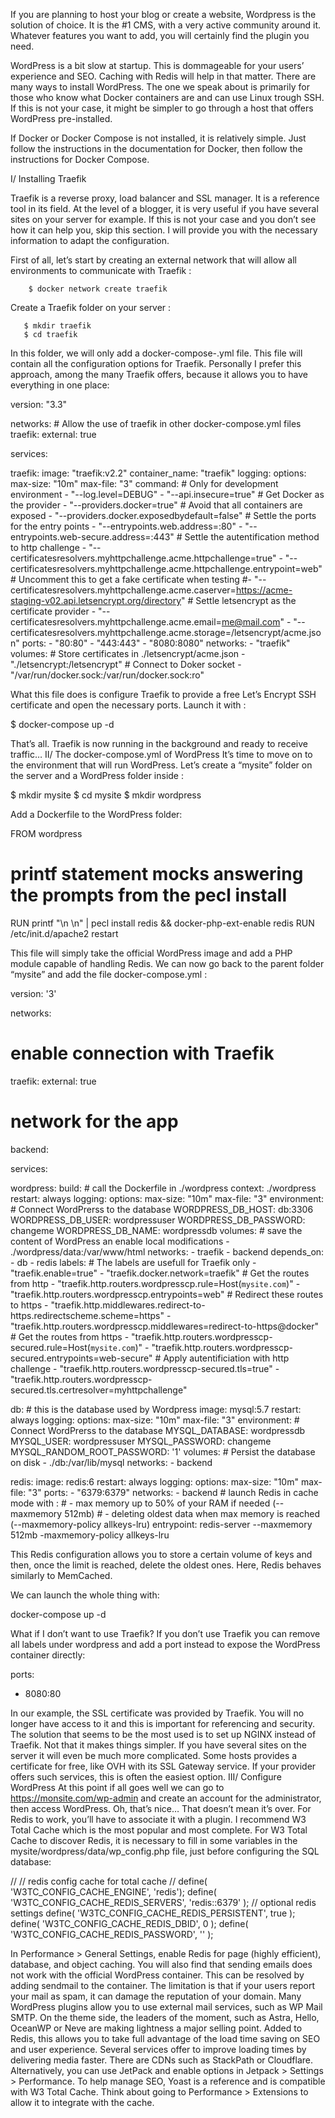 If you are planning to host your blog or create a website, Wordpress is the solution of choice. It is the #1 CMS, with a very active community around it. Whatever features you want to add, you will certainly find the plugin you need.

WordPress is a bit slow at startup. This is dommageable for your users’ experience and SEO. Caching with Redis will help in that matter.
There are many ways to install WordPress. The one we speak about is primarily for those who know what Docker containers are and can use Linux trough SSH. If this is not your case, it might be simpler to go through a host that offers WordPress pre-installed.

If Docker or Docker Compose is not installed, it is relatively simple. Just follow the instructions in the documentation for Docker, then follow the instructions for Docker Compose.

I/ Installing Traefik

Traefik is a reverse proxy, load balancer and SSL manager. It is a reference tool in its field. At the level of a blogger, it is very useful if you have several sites on your server for example. If this is not your case and you don’t see how it can help you, skip this section. I will provide you with the necessary information to adapt the configuration.

First of all, let’s start by creating an external network that will allow all environments to communicate with Traefik :

        $ docker network create traefik

Create a Traefik folder on your server :

       $ mkdir traefik
       $ cd traefik

In this folder, we will only add a docker-compose-.yml file. This file will contain all the configuration options for Traefik. Personally I prefer this approach, among the many Traefik offers, because it allows you to have everything in one place:

version: "3.3"

networks:
    # Allow the use of traefik in other docker-compose.yml files
    traefik:
        external: true

services:

  traefik:
    image: "traefik:v2.2"
    container_name: "traefik"
    logging:
      options:
        max-size: "10m"
        max-file: "3"
    command:
      # Only for development environment
      - "--log.level=DEBUG"
      - "--api.insecure=true"
      # Get Docker as the provider
      - "--providers.docker=true"
      # Avoid that all containers are exposed
      - "--providers.docker.exposedbydefault=false"
      # Settle the ports for the entry points
      - "--entrypoints.web.address=:80"
      - "--entrypoints.web-secure.address=:443"
      # Settle the autentification method to http challenge
      - "--certificatesresolvers.myhttpchallenge.acme.httpchallenge=true"
      - "--certificatesresolvers.myhttpchallenge.acme.httpchallenge.entrypoint=web"
      # Uncomment this to get a fake certificate when testing
      #- "--certificatesresolvers.myhttpchallenge.acme.caserver=https://acme-staging-v02.api.letsencrypt.org/directory"
      # Settle letsencrypt as the certificate provider
      - "--certificatesresolvers.myhttpchallenge.acme.email=me@mail.com"
      - "--certificatesresolvers.myhttpchallenge.acme.storage=/letsencrypt/acme.json"
    ports:
      - "80:80"
      - "443:443"
      - "8080:8080"
    networks:
      - "traefik"
    volumes:
      # Store certificates in ./letsencrypt/acme.json
      - "./letsencrypt:/letsencrypt"
      # Connect to Doker socket
      - "/var/run/docker.sock:/var/run/docker.sock:ro"

What this file does is configure Traefik to provide a free Let’s Encrypt SSH certificate and open the necessary ports.
Launch it with :

 $ docker-compose up -d

That’s all. Traefik is now running in the background and ready to receive traffic…
II/ The docker-compose.yml of WordPress
It’s time to move on to the environment that will run WordPress.
Let’s create a “mysite” folder on the server and a WordPress folder inside :

$ mkdir mysite
$ cd mysite
$ mkdir wordpress

Add a Dockerfile to the WordPress folder:

FROM wordpress
# printf statement mocks answering the prompts from the pecl install
RUN printf "\n \n" | pecl install redis && docker-php-ext-enable redis
RUN /etc/init.d/apache2 restart

This file will simply take the official WordPress image and add a PHP module capable of handling Redis.
We can now go back to the parent folder “mysite” and add the file docker-compose.yml :

version: '3'

networks:
  # enable connection with Traefik
  traefik:
    external: true
  # network for the app
  backend:

services:

  wordpress:
    build:
      # call the Dockerfile in ./wordpress
      context: ./wordpress
    restart: always
    logging:
      options:
        max-size: "10m"
        max-file: "3"
    environment:
      # Connect WordPrerss to the database
      WORDPRESS_DB_HOST: db:3306
      WORDPRESS_DB_USER: wordpressuser
      WORDPRESS_DB_PASSWORD: changeme
      WORDPRESS_DB_NAME: wordpressdb
    volumes:
      # save the content of WordPress an enable local modifications
      - ./wordpress/data:/var/www/html
    networks:
      - traefik
      - backend
    depends_on:
        - db
        - redis
    labels:
      # The labels are usefull for Traefik only
      - "traefik.enable=true"
      - "traefik.docker.network=traefik"
      # Get the routes from http
      - "traefik.http.routers.wordpresscp.rule=Host(`mysite.com`)"
      - "traefik.http.routers.wordpresscp.entrypoints=web"
      # Redirect these routes to https
      - "traefik.http.middlewares.redirect-to-https.redirectscheme.scheme=https"
      - "traefik.http.routers.wordpresscp.middlewares=redirect-to-https@docker"
      # Get the routes from https
      - "traefik.http.routers.wordpresscp-secured.rule=Host(`mysite.com`)"
      - "traefik.http.routers.wordpresscp-secured.entrypoints=web-secure"
      # Apply autentificiation with http challenge
      - "traefik.http.routers.wordpresscp-secured.tls=true"
      - "traefik.http.routers.wordpresscp-secured.tls.certresolver=myhttpchallenge"

  db:
    # this is the database used by Wordpress
    image: mysql:5.7
    restart: always
    logging:
      options:
        max-size: "10m"
        max-file: "3"
    environment:
      # Connect WordPrerss to the database
      MYSQL_DATABASE: wordpressdb
      MYSQL_USER: wordpressuser
      MYSQL_PASSWORD: changeme
      MYSQL_RANDOM_ROOT_PASSWORD: '1'
    volumes:
      # Persist the database on disk
      - ./db:/var/lib/mysql
    networks:
      - backend


  redis:
    image: redis:6
    restart: always
    logging:
      options:
        max-size: "10m"
        max-file: "3"
    ports:
      - "6379:6379"
    networks:
      - backend
    # launch Redis in cache mode with :
    #  - max memory up to 50% of your RAM if needed (--maxmemory 512mb)
    #  - deleting oldest data when max memory is reached (--maxmemory-policy allkeys-lru)
    entrypoint: redis-server --maxmemory 512mb -maxmemory-policy allkeys-lru


This Redis configuration allows you to store a certain volume of keys and then, once the limit is reached, delete the oldest ones. Here, Redis behaves similarly to MemCached.

We can launch the whole thing with:

docker-compose up -d

What if I don’t want to use Traefik?
If you don’t use Traefik you can remove all labels under wordpress and add a port instead to expose the WordPress container directly:

ports:
  - 8080:80

In our example, the SSL certificate was provided by Traefik. You will no longer have access to it and this is important for referencing and security.
The solution that seems to be the most used is to set up NGINX instead of Traefik. Not that it makes things simpler. If you have several sites on the server it will even be much more complicated.
Some hosts provides a certificate for free, like OVH with its SSL Gateway service. If your provider offers such services, this is often the easiest option.
III/ Configure WordPress
At this point if all goes well we can go to https://monsite.com/wp-admin and create an account for the administrator, then access WordPress.
Oh, that’s nice… That doesn’t mean it’s over.
For Redis to work, you’ll have to associate it with a plugin. I recommend W3 Total Cache which is the most popular and most complete.
For W3 Total Cache to discover Redis, it is necessary to fill in some variables in the mysite/wordpress/data/wp_config.php file, just before configuring the SQL database:

//
// redis config cache for total cache
//
define( 'W3TC_CONFIG_CACHE_ENGINE', 'redis');
define( 'W3TC_CONFIG_CACHE_REDIS_SERVERS', 'redis::6379' );
// optional redis settings
define( 'W3TC_CONFIG_CACHE_REDIS_PERSISTENT', true );
define( 'W3TC_CONFIG_CACHE_REDIS_DBID', 0 );
define( 'W3TC_CONFIG_CACHE_REDIS_PASSWORD', '' );

In Performance > General Settings, enable Redis for page (highly efficient), database, and object caching.
You will also find that sending emails does not work with the official WordPress container. This can be resolved by adding sendmail to the container. The limitation is that if your users report your mail as spam, it can damage the reputation of your domain. Many WordPress plugins allow you to use external mail services, such as WP Mail SMTP.
On the theme side, the leaders of the moment, such as Astra, Hello, OceanWP or Neve are making lightness a major selling point. Added to Redis, this allows you to take full advantage of the load time saving on SEO and user experience.
Several services offer to improve loading times by delivering media faster. There are CDNs such as StackPath or Cloudflare. Alternatively, you can use JetPack and enable options in Jetpack > Settings > Performance.
To help manage SEO, Yoast is a reference and is compatible with W3 Total Cache. Think about going to Performance > Extensions to allow it to integrate with the cache.









